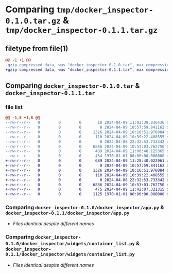# Comparing `tmp/docker_inspector-0.1.0.tar.gz` & `tmp/docker_inspector-0.1.1.tar.gz`

## filetype from file(1)

```diff
@@ -1 +1 @@
-gzip compressed data, was "docker_inspector-0.1.0.tar", max compression
+gzip compressed data, was "docker_inspector-0.1.1.tar", max compression
```

## Comparing `docker_inspector-0.1.0.tar` & `docker_inspector-0.1.1.tar`

### file list

```diff
@@ -1,8 +1,8 @@
--rw-r--r--   0        0        0       18 2024-04-09 11:02:39.836436 docker_inspector-0.1.0/README.md
--rw-r--r--   0        0        0        0 2024-04-09 10:57:59.841162 docker_inspector-0.1.0/docker_inspector/__init__.py
--rw-r--r--   0        0        0     1326 2024-04-09 10:16:51.976084 docker_inspector-0.1.0/docker_inspector/app.py
--rw-r--r--   0        0        0      110 2024-04-09 10:39:22.408555 docker_inspector-0.1.0/docker_inspector/styles/main.css
--rw-r--r--   0        0        0        0 2024-04-08 22:32:53.733342 docker_inspector-0.1.0/docker_inspector/widgets/__init__.py
--rw-r--r--   0        0        0     6886 2024-04-09 10:53:03.762750 docker_inspector-0.1.0/docker_inspector/widgets/container_list.py
--rw-r--r--   0        0        0      409 2024-04-09 11:00:48.125365 docker_inspector-0.1.0/pyproject.toml
--rw-r--r--   0        0        0      454 1970-01-01 00:00:00.000000 docker_inspector-0.1.0/PKG-INFO
+-rw-r--r--   0        0        0      689 2024-04-09 11:28:40.022961 docker_inspector-0.1.1/README.md
+-rw-r--r--   0        0        0        0 2024-04-09 10:57:59.841162 docker_inspector-0.1.1/docker_inspector/__init__.py
+-rw-r--r--   0        0        0     1326 2024-04-09 10:16:51.976084 docker_inspector-0.1.1/docker_inspector/app.py
+-rw-r--r--   0        0        0      110 2024-04-09 10:39:22.408555 docker_inspector-0.1.1/docker_inspector/styles/main.css
+-rw-r--r--   0        0        0        0 2024-04-08 22:32:53.733342 docker_inspector-0.1.1/docker_inspector/widgets/__init__.py
+-rw-r--r--   0        0        0     6886 2024-04-09 10:53:03.762750 docker_inspector-0.1.1/docker_inspector/widgets/container_list.py
+-rw-r--r--   0        0        0      475 2024-04-09 11:42:07.321315 docker_inspector-0.1.1/pyproject.toml
+-rw-r--r--   0        0        0     1125 1970-01-01 00:00:00.000000 docker_inspector-0.1.1/PKG-INFO
```

### Comparing `docker_inspector-0.1.0/docker_inspector/app.py` & `docker_inspector-0.1.1/docker_inspector/app.py`

 * *Files identical despite different names*

### Comparing `docker_inspector-0.1.0/docker_inspector/widgets/container_list.py` & `docker_inspector-0.1.1/docker_inspector/widgets/container_list.py`

 * *Files identical despite different names*

